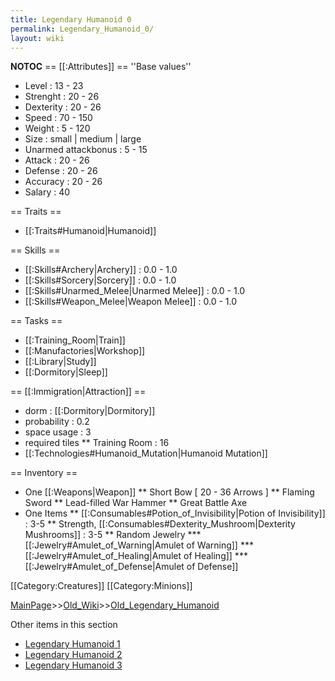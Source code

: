 ```yaml
---
title: Legendary Humanoid 0
permalink: Legendary_Humanoid_0/
layout: wiki
---
```

__NOTOC__
== [[:Attributes]] ==
''Base values''
* Level : 13 - 23
* Strenght : 20 - 26
* Dexterity : 20 - 26
* Speed : 70 - 150
* Weight : 5 - 120
* Size : small | medium | large
* Unarmed attackbonus : 5 - 15
* Attack : 20 - 26
* Defense : 20 - 26
* Accuracy : 20 - 26
* Salary : 40

== Traits ==
* [[:Traits#Humanoid|Humanoid]]

== Skills ==
* [[:Skills#Archery|Archery]] : 0.0 - 1.0
* [[:Skills#Sorcery|Sorcery]] : 0.0 - 1.0
* [[:Skills#Unarmed_Melee|Unarmed Melee]] : 0.0 - 1.0
* [[:Skills#Weapon_Melee|Weapon Melee]] : 0.0 - 1.0

== Tasks ==
* [[:Training_Room|Train]]
* [[:Manufactories|Workshop]]
* [[:Library|Study]]
* [[:Dormitory|Sleep]]

== [[:Immigration|Attraction]] ==
* dorm : [[:Dormitory|Dormitory]]
* probability : 0.2
* space usage : 3
* required tiles
** Training Room : 16
* [[:Technologies#Humanoid_Mutation|Humanoid Mutation]]

== Inventory ==
* One [[:Weapons|Weapon]]
** Short Bow [ 20 - 36 Arrows ]
** Flaming Sword
** Lead-filled War Hammer
** Great Battle Axe
* One Items
** [[:Consumables#Potion_of_Invisibility|Potion of Invisibility]] : 3-5
** Strength, [[:Consumables#Dexterity_Mushroom|Dexterity Mushrooms]] : 3-5 
** Random Jewelry
*** [[:Jewelry#Amulet_of_Warning|Amulet of Warning]]
*** [[:Jewelry#Amulet_of_Healing|Amulet of Healing]]
*** [[:Jewelry#Amulet_of_Defense|Amulet of Defense]]

[[Category:Creatures]]
[[Category:Minions]]

[MainPage](/keeperrl_wiki/ "wikilink")>>[Old_Wiki](/keeperrl_wiki/Old_Wiki "wikilink")>>[Old_Legendary_Humanoid](/keeperrl_wiki/Old_Legendary_Humanoid "wikilink")

Other items in this section
-    [Legendary Humanoid 1](/keeperrl_wiki/Legendary_Humanoid_1 "wikilink")
-    [Legendary Humanoid 2](/keeperrl_wiki/Legendary_Humanoid_2 "wikilink")
-    [Legendary Humanoid 3](/keeperrl_wiki/Legendary_Humanoid_3 "wikilink")
